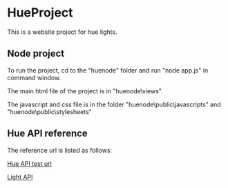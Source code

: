 HueProject
==========

This is a website project for hue lights.


Node project
-------------


To run the project, cd to the "huenode" folder and run "node app.js" in command window.

The main html file of the project is in "huenode\views".

The javascript and css file is in the folder "huenode\public\javascripts" and "huenode\public\stylesheets"


Hue API reference
------------------
The reference url is listed as follows:

[Hue API test url](http://developers.meethue.com/gettingstarted.html)

[Light API](http://developers.meethue.com/1_lightsapi.html)


